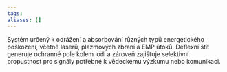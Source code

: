 ```yaml
---
tags: 
aliases: []
---
```

Systém určený k odrážení a absorbování různých typů energetického poškození, včetně laserů, plazmových zbraní a EMP útoků. Deflexní štít generuje ochranné pole kolem lodi a zároveň zajišťuje selektivní propustnost pro signály potřebné k vědeckému výzkumu nebo komunikaci.